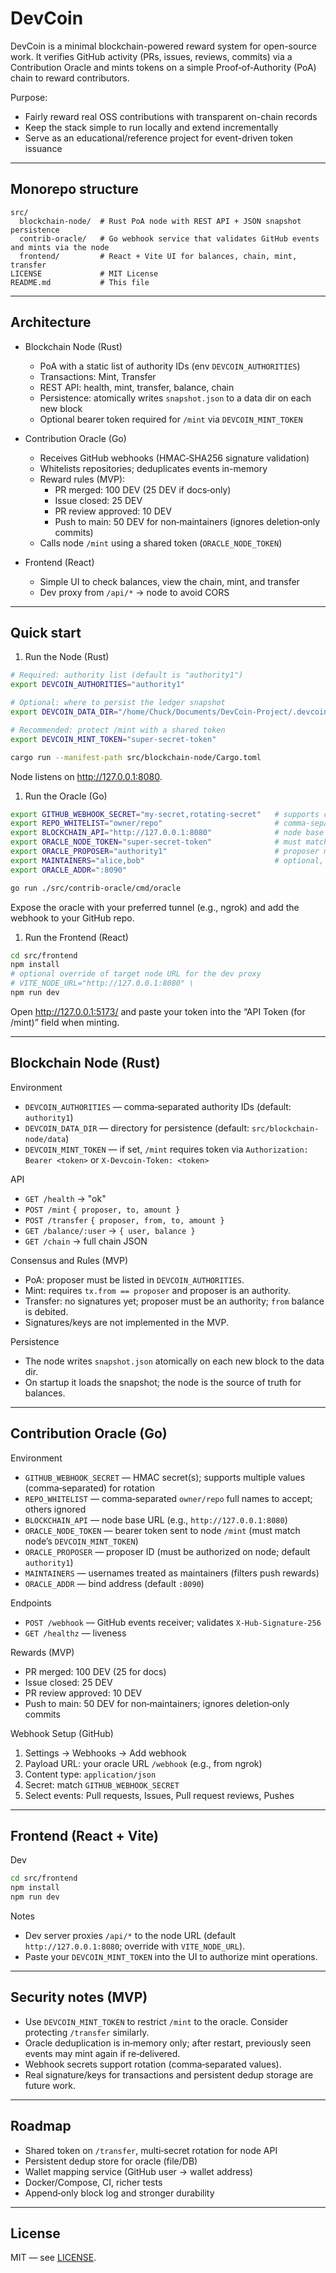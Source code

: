 # DevCoin

DevCoin is a minimal blockchain-powered reward system for open-source work. It verifies GitHub activity (PRs, issues, reviews, commits) via a Contribution Oracle and mints tokens on a simple Proof‑of‑Authority (PoA) chain to reward contributors.

Purpose:

- Fairly reward real OSS contributions with transparent on-chain records
- Keep the stack simple to run locally and extend incrementally
- Serve as an educational/reference project for event-driven token issuance

---

## Monorepo structure

```text
src/
  blockchain-node/  # Rust PoA node with REST API + JSON snapshot persistence
  contrib-oracle/   # Go webhook service that validates GitHub events and mints via the node
  frontend/         # React + Vite UI for balances, chain, mint, transfer
LICENSE             # MIT License
README.md           # This file
```

---

## Architecture

- Blockchain Node (Rust)

  - PoA with a static list of authority IDs (env `DEVCOIN_AUTHORITIES`)
  - Transactions: Mint, Transfer
  - REST API: health, mint, transfer, balance, chain
  - Persistence: atomically writes `snapshot.json` to a data dir on each new block
  - Optional bearer token required for `/mint` via `DEVCOIN_MINT_TOKEN`

- Contribution Oracle (Go)

  - Receives GitHub webhooks (HMAC‑SHA256 signature validation)
  - Whitelists repositories; deduplicates events in-memory
  - Reward rules (MVP):
    - PR merged: 100 DEV (25 DEV if docs‑only)
    - Issue closed: 25 DEV
    - PR review approved: 10 DEV
    - Push to main: 50 DEV for non‑maintainers (ignores deletion‑only commits)
  - Calls node `/mint` using a shared token (`ORACLE_NODE_TOKEN`)

- Frontend (React)
  - Simple UI to check balances, view the chain, mint, and transfer
  - Dev proxy from `/api/*` → node to avoid CORS

---

## Quick start

1. Run the Node (Rust)

```bash
# Required: authority list (default is "authority1")
export DEVCOIN_AUTHORITIES="authority1"

# Optional: where to persist the ledger snapshot
export DEVCOIN_DATA_DIR="/home/Chuck/Documents/DevCoin-Project/.devcoin-data"

# Recommended: protect /mint with a shared token
export DEVCOIN_MINT_TOKEN="super-secret-token"

cargo run --manifest-path src/blockchain-node/Cargo.toml
```

Node listens on http://127.0.0.1:8080.

1. Run the Oracle (Go)

```bash
export GITHUB_WEBHOOK_SECRET="my-secret,rotating-secret"   # supports comma-separated secrets
export REPO_WHITELIST="owner/repo"                         # comma-separated full names
export BLOCKCHAIN_API="http://127.0.0.1:8080"              # node base URL
export ORACLE_NODE_TOKEN="super-secret-token"              # must match DEVCOIN_MINT_TOKEN
export ORACLE_PROPOSER="authority1"                        # proposer must be in DEVCOIN_AUTHORITIES
export MAINTAINERS="alice,bob"                             # optional, for push filtering
export ORACLE_ADDR=":8090"

go run ./src/contrib-oracle/cmd/oracle
```

Expose the oracle with your preferred tunnel (e.g., ngrok) and add the webhook to your GitHub repo.

1. Run the Frontend (React)

```bash
cd src/frontend
npm install
# optional override of target node URL for the dev proxy
# VITE_NODE_URL="http://127.0.0.1:8080" \
npm run dev
```

Open http://127.0.0.1:5173/ and paste your token into the “API Token (for /mint)” field when minting.

---

## Blockchain Node (Rust)

Environment

- `DEVCOIN_AUTHORITIES` — comma‑separated authority IDs (default: `authority1`)
- `DEVCOIN_DATA_DIR` — directory for persistence (default: `src/blockchain-node/data`)
- `DEVCOIN_MINT_TOKEN` — if set, `/mint` requires token via `Authorization: Bearer <token>` or `X-Devcoin-Token: <token>`

API

- `GET /health` → "ok"
- `POST /mint` `{ proposer, to, amount }`
- `POST /transfer` `{ proposer, from, to, amount }`
- `GET /balance/:user` → `{ user, balance }`
- `GET /chain` → full chain JSON

Consensus and Rules (MVP)

- PoA: proposer must be listed in `DEVCOIN_AUTHORITIES`.
- Mint: requires `tx.from == proposer` and proposer is an authority.
- Transfer: no signatures yet; proposer must be an authority; `from` balance is debited.
- Signatures/keys are not implemented in the MVP.

Persistence

- The node writes `snapshot.json` atomically on each new block to the data dir.
- On startup it loads the snapshot; the node is the source of truth for balances.

---

## Contribution Oracle (Go)

Environment

- `GITHUB_WEBHOOK_SECRET` — HMAC secret(s); supports multiple values (comma‑separated) for rotation
- `REPO_WHITELIST` — comma‑separated `owner/repo` full names to accept; others ignored
- `BLOCKCHAIN_API` — node base URL (e.g., `http://127.0.0.1:8080`)
- `ORACLE_NODE_TOKEN` — bearer token sent to node `/mint` (must match node’s `DEVCOIN_MINT_TOKEN`)
- `ORACLE_PROPOSER` — proposer ID (must be authorized on node; default `authority1`)
- `MAINTAINERS` — usernames treated as maintainers (filters push rewards)
- `ORACLE_ADDR` — bind address (default `:8090`)

Endpoints

- `POST /webhook` — GitHub events receiver; validates `X-Hub-Signature-256`
- `GET /healthz` — liveness

Rewards (MVP)

- PR merged: 100 DEV (25 for docs)
- Issue closed: 25 DEV
- PR review approved: 10 DEV
- Push to main: 50 DEV for non‑maintainers; ignores deletion‑only commits

Webhook Setup (GitHub)

1. Settings → Webhooks → Add webhook
2. Payload URL: your oracle URL `/webhook` (e.g., from ngrok)
3. Content type: `application/json`
4. Secret: match `GITHUB_WEBHOOK_SECRET`
5. Select events: Pull requests, Issues, Pull request reviews, Pushes

---

## Frontend (React + Vite)

Dev

```bash
cd src/frontend
npm install
npm run dev
```

Notes

- Dev server proxies `/api/*` to the node URL (default `http://127.0.0.1:8080`; override with `VITE_NODE_URL`).
- Paste your `DEVCOIN_MINT_TOKEN` into the UI to authorize mint operations.

---

## Security notes (MVP)

- Use `DEVCOIN_MINT_TOKEN` to restrict `/mint` to the oracle. Consider protecting `/transfer` similarly.
- Oracle deduplication is in‑memory only; after restart, previously seen events may mint again if re‑delivered.
- Webhook secrets support rotation (comma‑separated values).
- Real signature/keys for transactions and persistent dedup storage are future work.

---

## Roadmap

- Shared token on `/transfer`, multi‑secret rotation for node API
- Persistent dedup store for oracle (file/DB)
- Wallet mapping service (GitHub user → wallet address)
- Docker/Compose, CI, richer tests
- Append‑only block log and stronger durability

---

## License

MIT — see [LICENSE](./LICENSE).

